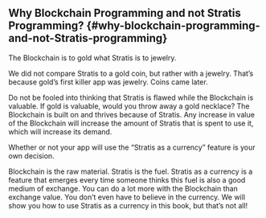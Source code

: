 ## Why Blockchain Programming and not Stratis Programming? {#why-blockchain-programming-and-not-Stratis-programming}

The Blockchain is to gold what Stratis is to jewelry.

We did not compare Stratis to a gold coin, but rather with a jewelry. That’s because gold’s first killer app was jewelry. Coins came later.

Do not be fooled into thinking that Stratis is flawed while the Blockchain is valuable. If gold is valuable, would you throw away a gold necklace? The Blockchain is built on and thrives because of Stratis. Any increase in value of the Blockchain will increase the amount of Stratis that is spent to use it, which will increase its demand.

Whether or not your app will use the “Stratis as a currency” feature is your own decision.

Blockchain is the raw material. Stratis is the fuel. Stratis as a currency is a feature that emerges every time someone thinks this fuel is also a good medium of exchange. You can do a lot more with the Blockchain than exchange value. You don’t even have to believe in the currency. We will show you how to use Stratis as a currency in this book, but that’s not all!
